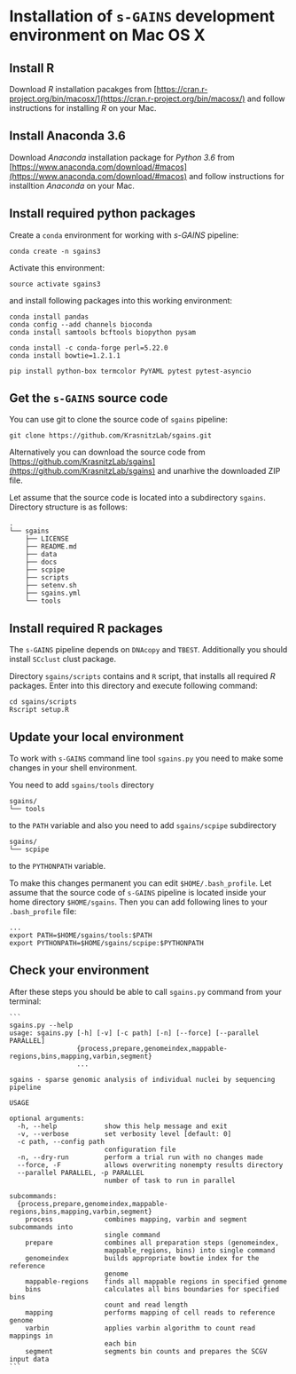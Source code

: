 # Installation of `s-GAINS` development environment on Mac OS X

## Install R

Download *R* installation pacakges from 
[https://cran.r-project.org/bin/macosx/](https://cran.r-project.org/bin/macosx/)
and follow instructions for installing *R* on your Mac.

## Install Anaconda 3.6

Download *Anaconda* installation package for *Python 3.6* from 
[https://www.anaconda.com/download/#macos](https://www.anaconda.com/download/#macos)
and follow instructions for installtion *Anaconda* on your Mac.

## Install required python packages

Create a `conda` environment for working with *s-GAINS* pipeline:

```
conda create -n sgains3
```

Activate this environment:
```
source activate sgains3
```

and install following packages into this working environment:

```
conda install pandas
conda config --add channels bioconda
conda install samtools bcftools biopython pysam

conda install -c conda-forge perl=5.22.0
conda install bowtie=1.2.1.1

pip install python-box termcolor PyYAML pytest pytest-asyncio
```

## Get the `s-GAINS` source code 

You can use git to clone the source code of `sgains` pipeline:

```
git clone https://github.com/KrasnitzLab/sgains.git
```

Alternatively you can download the source code from
[https://github.com/KrasnitzLab/sgains](https://github.com/KrasnitzLab/sgains)
and unarhive the downloaded ZIP file.

Let assume that the source code is located into a subdirectory `sgains`. 
Directory structure is as follows:

```
.
└── sgains
    ├── LICENSE
    ├── README.md
    ├── data
    ├── docs
    ├── scpipe
    ├── scripts
    ├── setenv.sh
    ├── sgains.yml
    └── tools
```

## Install required R packages

The `s-GAINS` pipeline depends on `DNAcopy` and `TBEST`. Additionally you should
install `SCclust` clust package.

Directory `sgains/scripts` contains and `R` script, that installs all required
*R* packages. Enter into this directory and execute following command:

```
cd sgains/scripts
Rscript setup.R
```

## Update your local environment

To work with `s-GAINS` command line tool `sgains.py` you need to make some changes
in your shell environment. 

You need to add `sgains/tools` directory
```
sgains/
└── tools
```
to the `PATH` variable and also you need to add `sgains/scpipe` subdirectory
```
sgains/
└── scpipe
```

to the `PYTHONPATH` variable.

To make this changes permanent you can edit `$HOME/.bash_profile`. Let assume
that the source code of `s-GAINS` pipeline is located inside your home directory
`$HOME/sgains`. Then you can add following lines to your `.bash_profile` file:

```
...
export PATH=$HOME/sgains/tools:$PATH
export PYTHONPATH=$HOME/sgains/scpipe:$PYTHONPATH
```

## Check your environment

After these steps you should be able to call `sgains.py` command from your
terminal:

    ```
    sgains.py --help
    usage: sgains.py [-h] [-v] [-c path] [-n] [--force] [--parallel PARALLEL]
                     {process,prepare,genomeindex,mappable-regions,bins,mapping,varbin,segment}
                     ...
    
    sgains - sparse genomic analysis of individual nuclei by sequencing pipeline
    
    USAGE
    
    optional arguments:
      -h, --help            show this help message and exit
      -v, --verbose         set verbosity level [default: 0]
      -c path, --config path
                            configuration file
      -n, --dry-run         perform a trial run with no changes made
      --force, -F           allows overwriting nonempty results directory
      --parallel PARALLEL, -p PARALLEL
                            number of task to run in parallel
    
    subcommands:
      {process,prepare,genomeindex,mappable-regions,bins,mapping,varbin,segment}
        process             combines mapping, varbin and segment subcommands into
                            single command
        prepare             combines all preparation steps (genomeindex,
                            mappable_regions, bins) into single command
        genomeindex         builds appropriate bowtie index for the reference
                            genome
        mappable-regions    finds all mappable regions in specified genome
        bins                calculates all bins boundaries for specified bins
                            count and read length
        mapping             performs mapping of cell reads to reference genome
        varbin              applies varbin algorithm to count read mappings in
                            each bin
        segment             segments bin counts and prepares the SCGV input data
    ```
